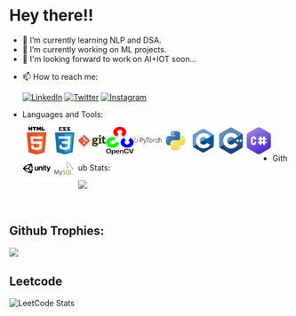 

<h1 align="left">Hey there!!</h1>


- 🌱 I’m currently learning NLP and DSA.
- 🤔 I’m currently working on ML projects.
- 📲 I'm looking forward to work on AI+IOT soon...

<!-- [![spotify-github-profile](https://spotify-github-profile.vercel.app/api/view?uid=31kp4xqwotqex7gbdbzvqnnfna5y&cover_image=true&theme=novatorem&show_offline=false&background_color=121212&interchange=false&bar_color=379334&bar_color_cover=false)](https://github.com/kittinan/spotify-github-profile) --->

- 📫 How to reach me:

	[![LinkedIn](https://img.shields.io/badge/LinkedIn-0077B5?style=flat-square&logo=linkedin&logoColor=white)](https://www.linkedin.com/in/riyasachdeva04/)
	[![Twitter](https://img.shields.io/badge/Twitter-1DA1F2?style=flat-square&logo=twitter&logoColor=white)](https://twitter.com/riiiwtff)
	[![Instagram](https://img.shields.io/badge/Instagram-E4405F?style=flat-square&logo=instagram&logoColor=white)](https://www.instagram.com/riii2048/)

- Languages and Tools:
	
	<p>
	<img align="left" alt="HTML5" width="50px" src="https://raw.githubusercontent.com/github/explore/master/topics/html/html.png" />
	<img align="left" alt="CSS3" width="50px" src="https://raw.githubusercontent.com/github/explore/master/topics/css/css.png" />
	<img align="left" alt="Git" width="50px" src="https://raw.githubusercontent.com/github/explore/master/topics/git/git.png" />
	<img align="left" alt="OpenCV" width="50px" src="https://raw.githubusercontent.com/github/explore/master/topics/opencv/opencv.png" />
	<img align="left" alt="Git" width="50px" src="https://raw.githubusercontent.com/github/explore/master/topics/pytorch/pytorch.png" />
	<img align="left" alt="Python" width="50px" src="https://raw.githubusercontent.com/github/explore/master/topics/python/python.png" />
	<img align="left" alt="C" width="50px" src="https://raw.githubusercontent.com/github/explore/master/topics/c/c.png" />
	<img align="left" alt="C++" width="50px" src="https://raw.githubusercontent.com/github/explore/master/topics/cpp/cpp.png" />
	<img align="left" alt="C#" width="50px" src="https://raw.githubusercontent.com/github/explore/master/topics/csharp/csharp.png" />
 	<img align="left" alt=Unity" width="50px" src="https://raw.githubusercontent.com/github/explore/master/topics/unity/unity.png" />
	<img align="left" alt="MySQL" width="50px" src="https://raw.githubusercontent.com/github/explore/master/topics/mysql/mysql.png" />

		
	</p><br></br>
		
- Github Stats:

	![](https://github-readme-streak-stats.herokuapp.com/?user=riyasachdeva04) 


</p> <br />

## Github Trophies:

![](https://github-profile-trophy.vercel.app/?username=riyasachdeva04&theme=radical&no-frame=false&no-bg=true&margin-w=4)

## Leetcode
![LeetCode Stats](https://leetcard.jacoblin.cool/riyasachdeva04?theme=dark&font=contest)

